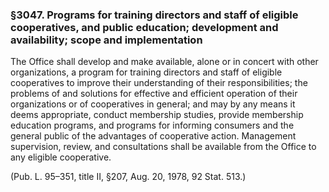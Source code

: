 ### §3047. Programs for training directors and staff of eligible cooperatives, and public education; development and availability; scope and implementation ###

The Office shall develop and make available, alone or in concert with other organizations, a program for training directors and staff of eligible cooperatives to improve their understanding of their responsibilities; the problems of and solutions for effective and efficient operation of their organizations or of cooperatives in general; and may by any means it deems appropriate, conduct membership studies, provide membership education programs, and programs for informing consumers and the general public of the advantages of cooperative action. Management supervision, review, and consultations shall be available from the Office to any eligible cooperative.

(Pub. L. 95–351, title II, §207, Aug. 20, 1978, 92 Stat. 513.)